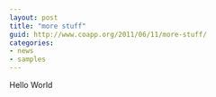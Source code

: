 ```yaml
---
layout: post
title: "more stuff"
guid: http://www.coapp.org/2011/06/11/more-stuff/
categories:
- news
- samples
---
```


Hello World